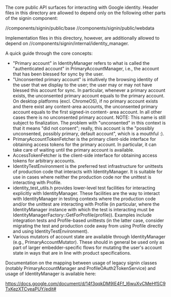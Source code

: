 The core public API surfaces for interacting with Google identity. Header files
in this directory are allowed to depend only on the following other parts of the
signin component:

//components/signin/public/base
//components/signin/public/webdata

Implementation files in this directory, however, are additionally allowed to
depend on //components/signin/internal/identity_manager.

A quick guide through the core concepts:

- "Primary account" in IdentityManager refers to what is called the
  "authenticated account" in PrimaryAccountManager, i.e., the account that has
  been blessed for sync by the user.
- "Unconsented primary account" is intuitively the browsing identity of the user
  that we display to the user; the user may or may not have blessed this account
  for sync. In particular, whenever a primary account exists, the unconsented
  primary account equals to the primary account. On desktop platforms (excl.
  ChromeOS), if no primary account exists and there exist any content-area
  accounts, the unconsented primary account equals to the first signed-in content-
  area account. In all other cases there is no unconsented primary account.
  NOTE: This name is still subject to finalization. The problem with
  "unconsented" in this context is that it means "did not consent"; really, this
  account is the "possibly unconsented, possibly primary, default account", which
  is a mouthful :).
- PrimaryAccountTokenFetcher is the primary client-side interface for obtaining
  access tokens for the primary account. In particular, it can take care of
  waiting until the primary account is available.
- AccessTokenFetcher is the client-side interface for obtaining access tokens
  for arbitrary accounts.
- IdentityTestEnvironment is the preferred test infrastructure for unittests
  of production code that interacts with IdentityManager. It is suitable for
  use in cases where neither the production code nor the unittest is interacting
  with Profile.
- identity_test_utils.h provides lower-level test facilities for interacting
  explicitly with IdentityManager. These facilities are the way to interact with
  IdentityManager in testing contexts where the production code and/or the
  unittest are interacting with Profile (in particular, where the
  IdentityManager instance with which the test is interacting must be
  IdentityManagerFactory::GetForProfile(profile)). Examples include integration
  tests and Profile-based unittests (in the latter case, consider migrating the
  test and production code away from using Profile directly and using
  IdentityTestEnvironment).
- Various mutators of account state are available through IdentityManager (e.g.,
  PrimaryAccountMutator). These should in general be used only as part of larger
  embedder-specific flows for mutating the user's account state in ways that are
  in line with product specifications.

Documentation on the mapping between usage of legacy signin
classes (notably PrimaryAccountManager and ProfileOAuth2TokenService) and usage
of IdentityManager is available here:

https://docs.google.com/document/d/14f3qqkDM9IE4Ff_l6wuXvCMeHfSC9TxKezXTCyeaPUY/edit#
